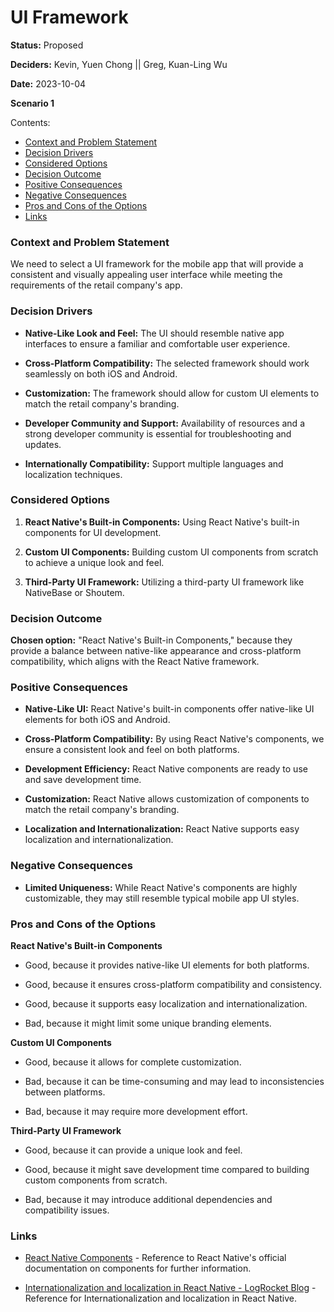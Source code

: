 # UI Framework

**Status:** Proposed

**Deciders:** Kevin, Yuen Chong || Greg, Kuan-Ling Wu

**Date:** 2023-10-04

**Scenario 1**

Contents:

- [Context and Problem Statement](#context-and-problem-statement)
- [Decision Drivers](#decision-drivers)
- [Considered Options](#considered-options)
- [Decision Outcome](#decision-outcome)
- [Positive Consequences](#positive-consequences)
- [Negative Consequences](#negative-consequences)
- [Pros and Cons of the Options](#pros-and-cons-of-the-options)
- [Links](#links)

### Context and Problem Statement

We need to select a UI framework for the mobile app that will provide a consistent and visually appealing user interface while meeting the requirements of the retail company's app.

### Decision Drivers

- **Native-Like Look and Feel:** The UI should resemble native app interfaces to ensure a familiar and comfortable user experience.

- **Cross-Platform Compatibility:** The selected framework should work seamlessly on both iOS and Android.

- **Customization:** The framework should allow for custom UI elements to match the retail company's branding.

- **Developer Community and Support:** Availability of resources and a strong developer community is essential for troubleshooting and updates.

- **Internationally Compatibility:** Support multiple languages and localization techniques.

### Considered Options

1. **React Native's Built-in Components:** Using React Native's built-in components for UI development.

2. **Custom UI Components:** Building custom UI components from scratch to achieve a unique look and feel.

3. **Third-Party UI Framework:** Utilizing a third-party UI framework like NativeBase or Shoutem.

### Decision Outcome

**Chosen option:** "React Native's Built-in Components," because they provide a balance between native-like appearance and cross-platform compatibility, which aligns with the React Native framework.

### Positive Consequences

- **Native-Like UI:** React Native's built-in components offer native-like UI elements for both iOS and Android.

- **Cross-Platform Compatibility:** By using React Native's components, we ensure a consistent look and feel on both platforms.

- **Development Efficiency:** React Native components are ready to use and save development time.

- **Customization:** React Native allows customization of components to match the retail company's branding.

- **Localization and Internationalization:** React Native supports easy localization and internationalization.

### Negative Consequences

- **Limited Uniqueness:** While React Native's components are highly customizable, they may still resemble typical mobile app UI styles.

### Pros and Cons of the Options

**React Native's Built-in Components**

- Good, because it provides native-like UI elements for both platforms.

- Good, because it ensures cross-platform compatibility and consistency.

- Good, because it supports easy localization and internationalization.

- Bad, because it might limit some unique branding elements.

**Custom UI Components**

- Good, because it allows for complete customization.

- Bad, because it can be time-consuming and may lead to inconsistencies between platforms.

- Bad, because it may require more development effort.

**Third-Party UI Framework**

- Good, because it can provide a unique look and feel.

- Good, because it might save development time compared to building custom components from scratch.

- Bad, because it may introduce additional dependencies and compatibility issues.

### Links

- [React Native Components](https://reactnative.dev/docs/components-and-apis) - Reference to React Native's official documentation on components for further information.

- [Internationalization and localization in React Native - LogRocket Blog](https://blog.logrocket.com/internationalization-and-localization-in-react-native/) - Reference for Internationalization and localization in React Native.

